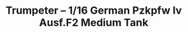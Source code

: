 ---
layout: product
title: "Trumpeter – 1/16 German Pzkpfw Iv Ausf.F2 Medium Tank"
price: "28000" 
desc: "N/A"
img_path: "/assets/img/TRU00919.jpg"
brand: "N/A"
available: false
special_offer: false
new: false
soon: false
cat: "010000"
subcat: "013400"
subsubcat: "0N/A"
sifra: "TRU00919"
---